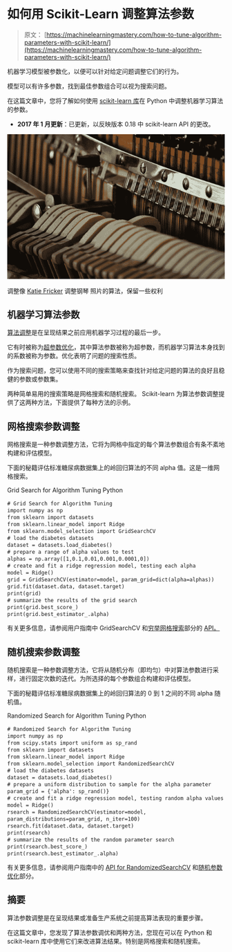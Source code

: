 # 如何用 Scikit-Learn 调整算法参数

> 原文： [https://machinelearningmastery.com/how-to-tune-algorithm-parameters-with-scikit-learn/](https://machinelearningmastery.com/how-to-tune-algorithm-parameters-with-scikit-learn/)

机器学习模型被参数化，以便可以针对给定问题调整它们的行为。

模型可以有许多参数，找到最佳参数组合可以视为搜索问题。

在这篇文章中，您将了解如何使用 [scikit-learn 库](http://machinelearningmastery.com/a-gentle-introduction-to-scikit-learn-a-python-machine-learning-library/ "A Gentle Introduction to Scikit-Learn: A Python Machine Learning Library")在 Python 中调整机器学习算法的参数。

*   **2017 年 1 月更新**：已更新，以反映版本 0.18 中 scikit-learn API 的更改。

[![fine tuning](img/7370d2ed53d2b7c4618d0e9ac63bad88.jpg)](https://3qeqpr26caki16dnhd19sv6by6v-wpengine.netdna-ssl.com/wp-content/uploads/2014/07/fine-tuning.jpg)

调整像 [Katie Fricker](https://www.flickr.com/photos/frickfrack/6261857231) 调整钢琴
照片的算法，保留一些权利

## 机器学习算法参数

[算法调整](http://machinelearningmastery.com/how-to-improve-machine-learning-results/ "How to Improve Machine Learning Results")是在呈现结果之前应用机器学习过程的最后一步。

它有时被称为[超参数优化](http://en.wikipedia.org/wiki/Hyperparameter_optimization)，其中算法参数被称为超参数，而机器学习算法本身找到的系数被称为参数。优化表明了问题的搜索性质。

作为搜索问题，您可以使用不同的搜索策略来查找针对给定问题的算法的良好且稳健的参数或参数集。

两种简单易用的搜索策略是网格搜索和随机搜索。 Scikit-learn 为算法参数调整提供了这两种方法，下面提供了每种方法的示例。

## 网格搜索参数调整

网格搜索是一种参数调整方法，它将为网格中指定的每个算法参数组合有条不紊地构建和评估模型。

下面的秘籍评估标准糖尿病数据集上的岭回归算法的不同 alpha 值。这是一维网格搜索。

Grid Search for Algorithm Tuning Python

```
# Grid Search for Algorithm Tuning
import numpy as np
from sklearn import datasets
from sklearn.linear_model import Ridge
from sklearn.model_selection import GridSearchCV
# load the diabetes datasets
dataset = datasets.load_diabetes()
# prepare a range of alpha values to test
alphas = np.array([1,0.1,0.01,0.001,0.0001,0])
# create and fit a ridge regression model, testing each alpha
model = Ridge()
grid = GridSearchCV(estimator=model, param_grid=dict(alpha=alphas))
grid.fit(dataset.data, dataset.target)
print(grid)
# summarize the results of the grid search
print(grid.best_score_)
print(grid.best_estimator_.alpha)
```

有关更多信息，请参阅用户指南中 GridSearchCV 和[穷举网格搜索](http://scikit-learn.org/stable/modules/grid_search.html#exhaustive-grid-search)部分的 [API。](http://scikit-learn.org/stable/modules/generated/sklearn.model_selection.GridSearchCV.html)

## 随机搜索参数调整

随机搜索是一种参数调整方法，它将从随机分布（即均匀）中对算法参数进行采样，进行固定次数的迭代。为所选择的每个参数组合构建和评估模型。

下面的秘籍评估标准糖尿病数据集上的岭回归算法的 0 到 1 之间的不同 alpha 随机值。

Randomized Search for Algorithm Tuning Python

```
# Randomized Search for Algorithm Tuning
import numpy as np
from scipy.stats import uniform as sp_rand
from sklearn import datasets
from sklearn.linear_model import Ridge
from sklearn.model_selection import RandomizedSearchCV
# load the diabetes datasets
dataset = datasets.load_diabetes()
# prepare a uniform distribution to sample for the alpha parameter
param_grid = {'alpha': sp_rand()}
# create and fit a ridge regression model, testing random alpha values
model = Ridge()
rsearch = RandomizedSearchCV(estimator=model, param_distributions=param_grid, n_iter=100)
rsearch.fit(dataset.data, dataset.target)
print(rsearch)
# summarize the results of the random parameter search
print(rsearch.best_score_)
print(rsearch.best_estimator_.alpha)
```

有关更多信息，请参阅用户指南中的 [API for RandomizedSearchCV](http://scikit-learn.org/stable/modules/generated/sklearn.grid_search.RandomizedSearchCV.html#sklearn.grid_search.RandomizedSearchCV) 和[随机参数优化](http://scikit-learn.org/stable/modules/grid_search.html#randomized-parameter-optimization)部分。

## 摘要

算法参数调整是在呈现结果或准备生产系统之前提高算法表现的重要步骤。

在这篇文章中，您发现了算法参数调优和两种方法，您现在可以在 Python 和 scikit-learn 库中使用它们来改进算法结果。特别是网格搜索和随机搜索。